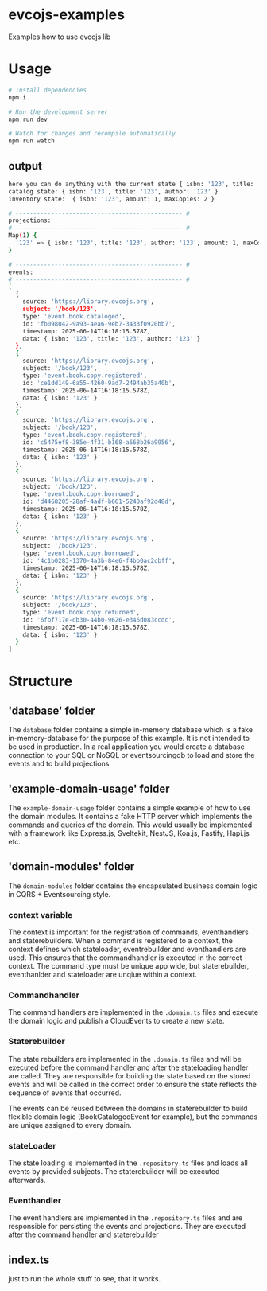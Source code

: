 # evcojs-examples

Examples how to use evcojs lib

# Usage

```bash
# Install dependencies
npm i

# Run the development server
npm run dev

# Watch for changes and recompile automatically
npm run watch
```

## output

```bash
here you can do anything with the current state { isbn: '123', title: '123', author: '123' }
catalog state: { isbn: '123', title: '123', author: '123' }
inventory state:  { isbn: '123', amount: 1, maxCopies: 2 }

# ----------------------------------------------- #
projections:
# ----------------------------------------------- #
Map(1) {
  '123' => { isbn: '123', title: '123', author: '123', amount: 1, maxCopies: 2 }
}

# ----------------------------------------------- #
events:
# ----------------------------------------------- #
[
  {
    source: 'https://library.evcojs.org',
    subject: '/book/123',
    type: 'event.book.cataloged',
    id: 'fb098042-9a93-4ea6-9eb7-3433f0920bb7',
    timestamp: 2025-06-14T16:18:15.578Z,
    data: { isbn: '123', title: '123', author: '123' }
  },
  {
    source: 'https://library.evcojs.org',
    subject: '/book/123',
    type: 'event.book.copy.registered',
    id: 'ce1dd149-6a55-4260-9ad7-2494ab35a40b',
    timestamp: 2025-06-14T16:18:15.578Z,
    data: { isbn: '123' }
  },
  {
    source: 'https://library.evcojs.org',
    subject: '/book/123',
    type: 'event.book.copy.registered',
    id: 'c5475ef8-385e-4f31-b168-a668b26a9956',
    timestamp: 2025-06-14T16:18:15.578Z,
    data: { isbn: '123' }
  },
  {
    source: 'https://library.evcojs.org',
    subject: '/book/123',
    type: 'event.book.copy.borrowed',
    id: 'd4468205-28af-4adf-b661-5240af92d48d',
    timestamp: 2025-06-14T16:18:15.578Z,
    data: { isbn: '123' }
  },
  {
    source: 'https://library.evcojs.org',
    subject: '/book/123',
    type: 'event.book.copy.borrowed',
    id: '4c1b0283-1370-4a3b-84e6-f4bb0ac2cbff',
    timestamp: 2025-06-14T16:18:15.578Z,
    data: { isbn: '123' }
  },
  {
    source: 'https://library.evcojs.org',
    subject: '/book/123',
    type: 'event.book.copy.returned',
    id: '6fbf717e-db30-44b0-9626-e346d083ccdc',
    timestamp: 2025-06-14T16:18:15.578Z,
    data: { isbn: '123' }
  }
]

```

# Structure

## 'database' folder

The `database` folder contains a simple in-memory database which is a fake in-memory-database
for the purpose of this example. It is not intended to be used in production.
In a real application you would create a database connection to your SQL or NoSQL or eventsourcingdb to load and store the events and to build projections

## 'example-domain-usage' folder

The `example-domain-usage` folder contains a simple example of how to use the domain modules.
It contains a fake HTTP server which implements the commands and queries of the domain.
This would usually be implemented with a framework like Express.js, Sveltekit, NestJS, Koa.js, Fastify, Hapi.js etc.

## 'domain-modules' folder

The `domain-modules` folder contains the encapsulated business domain logic in CQRS + Eventsourcing style.

### context variable

The context is important for the registration of commands, eventhandlers and staterebuilders.
When a command is registered to a context, the context defines which stateloader, eventrebuilder and eventhandlers are used.
This ensures that the commandhandler is executed in the correct context.
The command type must be unique app wide, but staterebuilder, eventhanlder and stateloader are unqiue within a context.

### Commandhandler

The command handlers are implemented in the `.domain.ts` files and execute the domain logic and publish a CloudEvents to create a new state.

### Staterebuilder

The state rebuilders are implemented in the `.domain.ts` files and will be executed before the command handler and after the stateloading handler are called. They are responsible for building the state based on the stored events and will be called in the correct order to ensure the state reflects the sequence of events that occurred.

The events can be reused between the domains in staterebuilder to build flexible domain logic (BookCatalogedEvent for example), but the commands are unique assigned to every domain.

### stateLoader

The state loading is implemented in the `.repository.ts` files and loads all events by provided subjects. The staterebuilder will be executed afterwards.

### Eventhandler

The event handlers are implemented in the `.repository.ts` files and are responsible for persisting the events and projections. They are executed after the command handler and staterebuilder

## index.ts

just to run the whole stuff to see, that it works.
